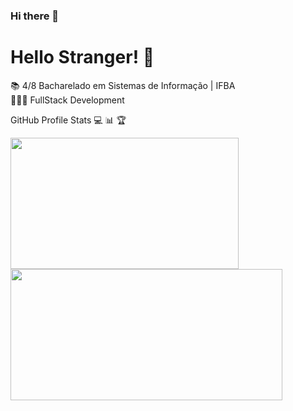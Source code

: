 ### Hi there 👋

<!--
**Daniel-Flores-S/Daniel-Flores-S** is a ✨ _special_ ✨ repository because its `README.md` (this file) appears on your GitHub profile.

Here are some ideas to get you started:

- 🔭 I’m currently working on ...
- 🌱 I’m currently learning ...
- 👯 I’m looking to collaborate on ...
- 🤔 I’m looking for help with ...
- 💬 Ask me about ...
- 📫 How to reach me: ...
- 😄 Pronouns: ...
- ⚡ Fun fact: ...
-->

# Hello Stranger! 👋

📚 4/8 Bacharelado em Sistemas de Informação | IFBA <br/>
👩🏻‍💻 FullStack Development

 <summary align="left">GitHub Profile Stats 💻 📊 🏆</summary>
<p>
    <img 
         src="https://github-readme-stats.vercel.app/api/top-langs/?username=Daniel-Flores-S&langs_count=8&layout=compact&theme=gruvbox" 
         align="left"
         width="365px" 
         height="210" 
    /> 
    <img 
         src="https://github-readme-stats.vercel.app/api?username=Daniel-Flores-S&show_icons=true&theme=gruvbox"
         width="435px" 
         height="210" 
    />

</p>

